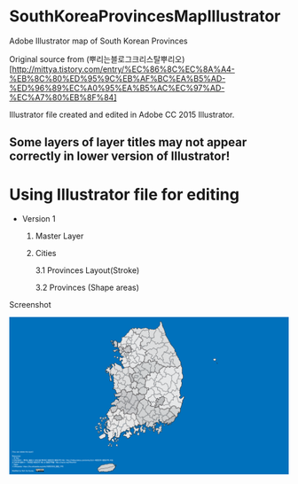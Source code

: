 # SouthKoreaProvincesMapIllustrator
Adobe Illustrator map of South Korean Provinces


Original source from (뿌리는블로그크리스탈뿌리오)[http://mittya.tistory.com/entry/%EC%86%8C%EC%8A%A4-%EB%8C%80%ED%95%9C%EB%AF%BC%EA%B5%AD-%ED%96%89%EC%A0%95%EA%B5%AC%EC%97%AD-%EC%A7%80%EB%8F%84]


Illustrator file created and edited in Adobe CC 2015 Illustrator.

## Some layers of layer titles may not appear correctly in lower version of Illustrator!


# Using Illustrator file for editing

- Version 1

  1. Master Layer

    2. Cities

        3.1 Provinces Layout(Stroke)

        3.2 Provinces (Shape areas)



Screenshot

![Map](map.png)
